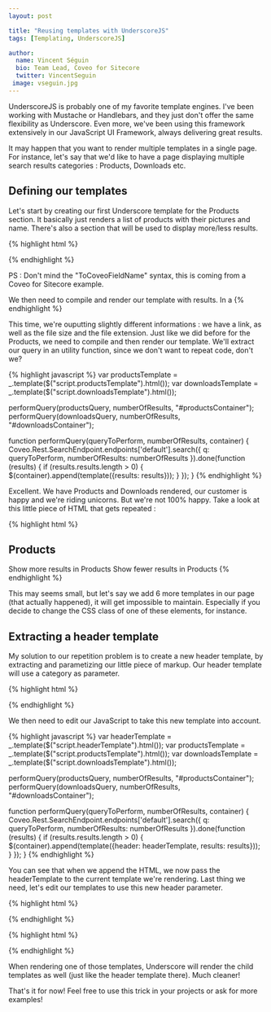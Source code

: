 ```yaml
---
layout: post

title: "Reusing templates with UnderscoreJS"
tags: [Templating, UnderscoreJS]

author:
  name: Vincent Séguin
  bio: Team Lead, Coveo for Sitecore
  twitter: VincentSeguin
 image: vseguin.jpg
---
```


UnderscoreJS is probably one of my favorite template engines. I've been working with Mustache or Handlebars, and they just don't offer the same flexibility as Underscore. Even more, we've been using this framework extensively in our JavaScript UI Framework, always delivering great results.

<!-- more -->

It may happen that you want to render multiple templates in a single page. For instance, let's say that we'd like to have a page displaying multiple search results categories : Products, Downloads etc.

## Defining our templates

Let's start by creating our first Underscore template for the Products section. It basically just renders a list of products with their pictures and name. There's also a section that will be used to display more/less results.

{% highlight html %}
<div id="productsContainer" >
   <script class="productsTemplate" type="text/x-underscore-template" >
   {{ if (results.results.length > 0) { }}
       <h2>Products</h2>
       <span class="showMoreResults">Show more results in Products</span>
       <span class="showLessResults">Show fewer results in Products</span>
       <div class="resultsContainer">
           <div class="results">
               {{ _.each(results.results, function(result, index) { }}
                       <div class="productElement">
                           <img src='{{= result.raw.@Html.Coveo().ToCoveoFieldName("imageurl", false)}}'/>
                           <div class="productText">
                               <a class="clickableUri" href="{{= result.clickUri }}">
                                   <span>{{= result.title }}</span>
                               </a>
                           </div>
                       </div>
               {{ }); }}
           </div>
       </div>
   {{ } }}
   </script>
</div>
{% endhighlight %}

PS : Don't mind the "ToCoveoFieldName" syntax, this is coming from a Coveo for Sitecore example.

We then need to compile and render our template with results. In a <script> tag at the beginning of our HTML file, we'll simply compile our template in a variable.

{% highlight javascript %}
var productsTemplate = _.template($("script.productsTemplate").html());
{% endhighlight %}

Obviously, if we want the whole thing to actually do something, we'll need to render our template with relevant results. Let's perform a query directly on the REST endpoint to get our results from the CES index. In this example, the productsQuery/numberOfResults are parameters passed to this function, it could be anything.

{% highlight javascript %}
Coveo.Rest.SearchEndpoint.endpoints['default'].search({
    q: productsQuery,
    numberOfResults: numberOfResults
}).done(function (results) {
    if (results.results.length > 0) {
        $("#productsContainer").append(template({results: results}));
    }
});
{% endhighlight %}

This will actually output the resulting HTML in the page. You may notice that i'm using the results object, which actually contains the <a href="https://developers.coveo.com/display/SearchREST/Query+Results">Query Results</a> object returned by the REST endpoint. So the whole thing work, and we have products and rainbows displayed in our page. SUDDENLY, someone asks us to display another section, based on Downloads this time. Alright! Let's create another template.

{% highlight html %}
<div id="downloadsContainer" class="searchContainer">
  <script class="downloadsTemplate" type="text/x-underscore-template" >
      {{ if (results.results.length >= 0) { }}
          <h2>Downloads</h2>
          <span class="showMoreResults">Show more results in Downloads</span>
          <span class="showLessResults">Show fewer results in Downloads</span>
          <div class="results">
         {{ _.each(results.results, function(result) { }}
              <div class="downloadsElement">
                  <div class="downloadsInformations">
                      <a class="clickableUri" href="{{= result.clickUri }}">
                          {{= result.title }}
                      </a>
                      <div>
                          <span class="downloadsSize">{{= result.raw.@Html.Coveo().ToCoveoFieldName("size", false)}}kB</span> 
                          <span class="downloadsExtension">{{= result.raw.@Html.Coveo().ToCoveoFieldName("extension", false)}}</span>
                      </div>
                  </div>
              </div>
          {{ }); }}
         </div>
      {{ } }}
  </script>
</div>
{% endhighlight %}

This time, we're ouputting slightly different informations : we have a link, as well as the file size and the file extension. Just like we did before for the Products, we need to compile and then render our template. We'll extract our query in an utility function, since we don't want to repeat code, don't we?

{% highlight javascript %}
var productsTemplate = _.template($("script.productsTemplate").html());
var downloadsTemplate = _.template($("script.downloadsTemplate").html());

performQuery(productsQuery, numberOfResults, "#productsContainer");
performQuery(downloadsQuery, numberOfResults, "#downloadsContainer");

function performQuery(queryToPerform, numberOfResults, container) {
  Coveo.Rest.SearchEndpoint.endpoints['default'].search({
      q: queryToPerform,
      numberOfResults: numberOfResults
  }).done(function (results) {
      if (results.results.length > 0) {
          $(container).append(template({results: results}));
      }
  });
}
{% endhighlight %}

Excellent. We have Products and Downloads rendered, our customer is happy and we're riding unicorns. But we're not 100% happy. Take a look at this little piece of HTML that gets repeated :

{% highlight html %}
 <h2>Products</h2>
 <span class="showMoreResults">Show more results in Products</span>
 <span class="showLessResults">Show fewer results in Products</span>
{% endhighlight %}

This may seems small, but let's say we add 6 more templates in our page (that actually happened), it will get impossible to maintain. Especially if you decide to change the CSS class of one of these elements, for instance.

## Extracting a header template

My solution to our repetition problem is to create a new header template, by extracting and parametizing our little piece of markup. Our header template will use a category as parameter.

{% highlight html %}
<script class="headerTemplate" type="text/x-underscore-template" >
 <h2>{{= category}}</h2>
 <span class="showMoreResults">Show more results in {{= category}}</span>
 <span class="showLessResults">Show fewer results in {{= category}}</span>
</script>
{% endhighlight %}

We then need to edit our JavaScript to take this new template into account.

{% highlight javascript %}
var headerTemplate = _.template($("script.headerTemplate").html());
var productsTemplate = _.template($("script.productsTemplate").html());
var downloadsTemplate = _.template($("script.downloadsTemplate").html());

performQuery(productsQuery, numberOfResults, "#productsContainer");
performQuery(downloadsQuery, numberOfResults, "#downloadsContainer");

function performQuery(queryToPerform, numberOfResults, container) {
  Coveo.Rest.SearchEndpoint.endpoints['default'].search({
      q: queryToPerform,
      numberOfResults: numberOfResults
  }).done(function (results) {
      if (results.results.length > 0) {
          $(container).append(template({header: headerTemplate, results: results}));
      }
  });
}
{% endhighlight %}

You can see that when we append the HTML, we now pass the headerTemplate to the current template we're rendering. Last thing we need, let's edit our templates to use this new header parameter.

{% highlight html %}
<div id="productsContainer" >
   <script class="productsTemplate" type="text/x-underscore-template" >
   {{ if (results.results.length > 0) { }}
       {{= header({category : "Products"})}}
       <div class="resultsContainer">
           <div class="results">
               {{ _.each(results.results, function(result, index) { }}
                       <div class="productElement">
                           <img src='{{= result.raw.@Html.Coveo().ToCoveoFieldName("imageurl", false)}}'/>
                           <div class="productText">
                               <a class="clickableUri" href="{{= result.clickUri }}">
                                   <span>{{= result.title }}</span>
                               </a>
                           </div>
                       </div>
               {{ }); }}
           </div>
       </div>
   {{ } }}
   </script>
</div>
{% endhighlight %}

{% highlight html %}
<div id="downloadsContainer" class="searchContainer">
  <script class="downloadsTemplate" type="text/x-underscore-template" >
      {{ if (results.results.length >= 0) { }}
          {{= header({category : "Downloads"})}}
          <div class="results">
         {{ _.each(results.results, function(result) { }}
              <div class="downloadsElement">
                  <div class="downloadsInformations">
                      <a class="clickableUri" href="{{= result.clickUri }}">
                          {{= result.title }}
                      </a>
                      <div>
                          <span class="downloadsSize">{{= result.raw.@Html.Coveo().ToCoveoFieldName("size", false)}}kB</span> 
                          <span class="downloadsExtension">{{= result.raw.@Html.Coveo().ToCoveoFieldName("extension", false)}}</span>
                      </div>
                  </div>
              </div>
          {{ }); }}
         </div>
      {{ } }}
  </script>
</div>
{% endhighlight %}

When rendering one of those templates, Underscore will render the child templates as well (just like the header template there). Much cleaner!

That's it for now! Feel free to use this trick in your projects or ask for more examples!
